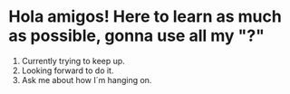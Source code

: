 # Hola amigos! Here to learn as much as possible, gonna use all my "?"

1. Currently trying to keep up.
2. Looking forward to do it.
3. Ask me about how I´m hanging on.


<!--
**MartinCaneda/MartinCaneda** is a ✨ _special_ ✨ repository because its `README.md` (this file) appears on your GitHub profile.

Here are some ideas to get you started:

- 🔭 I’m currently working on ...
- 🌱 I’m currently learning ...
- 👯 I’m looking to collaborate on ...
- 🤔 I’m looking for help with ...
- 💬 Ask me about ...
- 📫 How to reach me: ...
- 😄 Pronouns: ...
- ⚡ Fun fact: ...
-->
